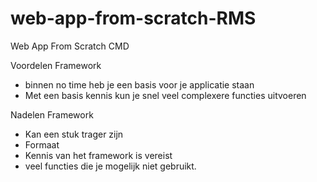 # web-app-from-scratch-RMS
Web App From Scratch CMD

Voordelen Framework
- binnen no time heb je een basis voor je applicatie staan
- Met een basis kennis kun je snel veel complexere functies uitvoeren

Nadelen Framework
- Kan een stuk trager zijn
- Formaat
- Kennis van het framework is vereist
- veel functies die je mogelijk niet gebruikt.

